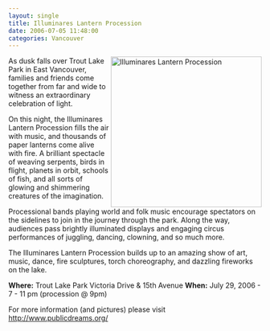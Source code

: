 ```yaml
---
layout: single
title: Illuminares Lantern Procession
date: 2006-07-05 11:48:00
categories: Vancouver
---
```

<img src="/public/uploads/2006/07/lantern.JPG" id="image18" alt="Illuminares Lantern Procession" align="right" width="300" />

As dusk falls over Trout Lake Park in East Vancouver, families and friends come together from far and wide to witness an extraordinary celebration of light.

On this night, the Illuminares Lantern Procession fills the air with music, and thousands of paper lanterns come alive with fire. A brilliant spectacle of weaving serpents, birds in flight, planets in orbit, schools of fish, and all sorts of glowing and shimmering creatures of the imagination.

Processional bands playing world and folk music encourage spectators on the sidelines to join in the journey through the park. Along the way, audiences pass brightly illuminated displays and engaging circus performances of juggling, dancing, clowning, and so much more.

The Illuminares Lantern Procession builds up to an amazing show of art, music, dance, fire sculptures, torch choreography, and dazzling fireworks on the lake.

<strong>Where:</strong> Trout Lake Park Victoria Drive &amp; 15th Avenue
<strong>When:</strong> July 29, 2006 - 7 - 11 pm (procession @ 9pm)

For more information (and pictures) please visit
<a href="http://www.publicdreams.org/">http://www.publicdreams.org/</a>
